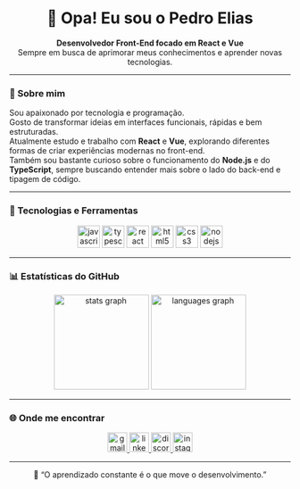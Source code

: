 <h1 align="center">👋 Opa! Eu sou o Pedro Elias</h1>

<p align="center">
  <b>Desenvolvedor Front-End focado em React e Vue</b><br/>
  Sempre em busca de aprimorar meus conhecimentos e aprender novas tecnologias.
</p>

---

### 🧠 Sobre mim
Sou apaixonado por tecnologia e programação.  
Gosto de transformar ideias em interfaces funcionais, rápidas e bem estruturadas.  
Atualmente estudo e trabalho com **React** e **Vue**, explorando diferentes formas de criar experiências modernas no front-end.  
Também sou bastante curioso sobre o funcionamento do **Node.js** e do **TypeScript**, sempre buscando entender mais sobre o lado do back-end e tipagem de código.


---

### 🚀 Tecnologias e Ferramentas
<div align="center">
  <img src="https://cdn.jsdelivr.net/gh/devicons/devicon/icons/javascript/javascript-original.svg" height="40" alt="javascript logo"/>
  <img src="https://cdn.jsdelivr.net/gh/devicons/devicon/icons/typescript/typescript-original.svg" height="40" alt="typescript logo"/>
  <img src="https://cdn.jsdelivr.net/gh/devicons/devicon/icons/react/react-original.svg" height="40" alt="react logo"/>
  <img src="https://cdn.jsdelivr.net/gh/devicons/devicon/icons/html5/html5-original.svg" height="40" alt="html5 logo"/>
  <img src="https://cdn.jsdelivr.net/gh/devicons/devicon/icons/css3/css3-original.svg" height="40" alt="css3 logo"/>
  <img src="https://cdn.jsdelivr.net/gh/devicons/devicon/icons/nodejs/nodejs-original.svg" height="40" alt="nodejs logo"/>
</div>

---

### 📊 Estatísticas do GitHub
<div align="center">
  <img src="https://github-readme-stats.vercel.app/api?username=pedro00876&show_icons=true&theme=dracula&count_private=true&hide_border=false" height="170" alt="stats graph"/>
  <img src="https://github-readme-stats.vercel.app/api/top-langs?username=pedro00876&layout=compact&theme=dracula&hide_border=false" height="170" alt="languages graph"/>
</div>



---

### 🌐 Onde me encontrar
<div align="center">
  <a href="mailto:pedroelias2713@gmail.com" target="_blank">
    <img src="https://img.shields.io/static/v1?message=Gmail&logo=gmail&label=&color=D14836&logoColor=white&style=for-the-badge" height="35" alt="gmail logo"/>
  </a>
  <a href="https://www.linkedin.com/in/pedroelias007/" target="_blank">
    <img src="https://img.shields.io/static/v1?message=LinkedIn&logo=linkedin&label=&color=0077B5&logoColor=white&style=for-the-badge" height="35" alt="linkedin logo"/>
  </a>
  <a href="https://discord.com/users/pedroelias0069" target="_blank">
    <img src="https://img.shields.io/static/v1?message=Discord&logo=discord&label=&color=5865F2&logoColor=white&style=for-the-badge" height="35" alt="discord logo"/>
  </a>
  <a href="https://www.instagram.com/pedrochagas__/" target="_blank">
    <img src="https://img.shields.io/static/v1?message=Instagram&logo=instagram&label=&color=E4405F&logoColor=white&style=for-the-badge" height="35" alt="instagram logo"/>
  </a>
</div>

---

<p align="center">💬 “O aprendizado constante é o que move o desenvolvimento.”</p>
